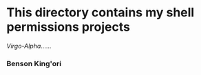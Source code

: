 <h1>This directory contains my shell permissions projects</h1>
<em>Virgo-Alpha</em>......<h3>Benson King'ori</h3>